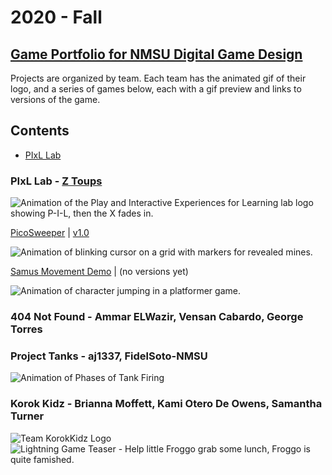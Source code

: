 # 2020 - Fall
## [Game Portfolio for NMSU Digital Game Design](/../index.md)

Projects are organized by team. Each team has the animated gif of their logo, and a series of games below, each with a gif preview and links to versions of the game.

## Contents
- [PIxL Lab](#pixl-lab---z-toups)

### PIxL Lab - [Z Toups](https://pixl.nmsu.edu/people/z)

![Animation of the Play and Interactive Experiences for Learning lab logo showing P-I-L, then the X fades in.](/logos/pixl-logo_0.gif)



[PicoSweeper](/ztoups/picosweeperv1_0.html) \| [v1.0](/ztoups/picosweeperv1_0.html)

![Animation of blinking cursor on a grid with markers for revealed mines.](/ztoups/picosweeper-some_cleared.gif)

[Samus Movement Demo](/ztoups/samusmovev0_3.html) \| (no versions yet)

![Animation of character jumping in a platformer game.](/ztoups/samusmove-jump_all_collisions.gif)

### 404 Not Found - Ammar ELWazir, Vensan Cabardo, George Torres
 
### Project Tanks - aj1337, FidelSoto-NMSU
 
![Animation of Phases of Tank Firing](/logos/Project_Tanks_Logo.gif)

### Korok Kidz - Brianna Moffett, Kami Otero De Owens, Samantha Turner
![Team KorokKidz Logo](/logos/korokLogo2.gif)
![Lightning Game Teaser - Help little Froggo grab some lunch, Froggo is quite famished.](/logos/lightning.gif)
